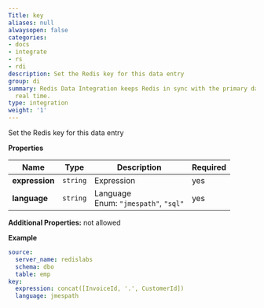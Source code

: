```yaml
---
Title: key
aliases: null
alwaysopen: false
categories:
- docs
- integrate
- rs
- rdi
description: Set the Redis key for this data entry
group: di
summary: Redis Data Integration keeps Redis in sync with the primary database in near
  real time.
type: integration
weight: '1'
---
```


Set the Redis key for this data entry

**Properties**

| Name           | Type     | Description                                   | Required |
| -------------- | -------- | --------------------------------------------- | -------- |
| **expression** | `string` | Expression<br/>                               | yes      |
| **language**   | `string` | Language<br/>Enum: `"jmespath"`, `"sql"`<br/> | yes      |

**Additional Properties:** not allowed

**Example**

```yaml
source:
  server_name: redislabs
  schema: dbo
  table: emp
key:
  expression: concat([InvoiceId, '.', CustomerId])
  language: jmespath
```

